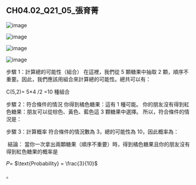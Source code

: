 ## CH04.02_Q21_05_張育菁 

![image](https://github.com/user-attachments/assets/c3dc96c0-d8c7-4c02-9b2d-c0386f0d6a54)

![image](https://github.com/user-attachments/assets/468895de-d040-4960-b84a-77e77ac0d68e)

![image](https://github.com/user-attachments/assets/cbaecb12-c13a-40dd-b8fa-a96c1774fecc)

![image](https://github.com/user-attachments/assets/1cac11a7-8f1a-44fe-8bb8-69be91d0ece5)


步驟 1：計算總的可能性（組合）
在這裡，我們從 5 顆糖果中抽取 2 顆，順序不重要。因此，我們應該用組合來計算總的可能性。總共可以有：

C(5,2)= 5×4 /2 =10 種組合

步驟 2：符合條件的情況
你得到橘色糖果：這有 1 種可能。
你的朋友沒有得到紅色糖果：朋友可以從棕色、黃色、藍色這 3 顆糖果中選擇。
所以，符合條件的情況是：

步驟 3：計算概率
符合條件的情況數為 3，總的可能性為 10，因此概率為：

​
結論：
當你一次拿出兩顆糖果（順序不重要）時，得到橘色糖果且你的朋友沒有得到紅色糖果的概率是 



𝑃= $\text{Probability} = \frac{3}{10}$


 。

